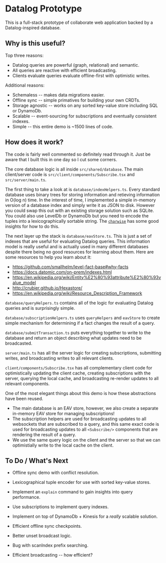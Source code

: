# Datalog Prototype

This is a full-stack prototype of collaborate web application backed by a Datalog-inspired database.

## Why is this useful?

Top three reasons:
- Datalog queries are powerful (graph, relational) and semantic.
- All queries are reactive with efficient broadcasting.
- Clients evaluate queries evaluate offline-first with optimistic writes.

Additional reasons:
- Schemaless -- makes data migrations easier.
- Offline sync -- simple primatives for building your own CRDTs.
- Storage agnostic -- works on any sorted key-value store including SQL or DynamoDb.
- Scalable -- event-sourcing for subscriptions and eventually consistent indexes.
- Simple -- this entire demo is ~1500 lines of code.

## How does it work?

The code is fairly well commented so definitely read through it. Just be aware that I built this in one day so I cut some corners.

The core database logic is all inside `src/shared/database`. The main client/server code is `src/client/components/Subscribe.tsx` and `src/server/main.ts`.

The first thing to take a look at is `database/indexHelpers.ts`. Every standard database uses binary trees for storing information and retieving information in O(log n) time. In the interest of time, I implemented a simple in-memory version of a database index and simply write it as JSON to disk. However you could swap this out with an existing storage solution such as SQLite. You could also use LevelDb or DynamoDb but you need to encode the tuples into a lexicographically sortable string. The [`charwise`](https://github.com/dominictarr/charwise) has some good insights for how to do this.

The next layer up the stack is `database/eavStore.ts`. This is just a set of indexes that are useful for evaluating Datalog queries. This information model is really useful and is actually used in many different databases despite there being no good resources for learning about them. Here are some resources to help you learn about it:
- https://github.com/smallhelm/level-fact-base#why-facts
- https://docs.datomic.com/on-prem/indexes.html
- https://en.wikipedia.org/wiki/Entity%E2%80%93attribute%E2%80%93value_model
- http://crubier.github.io/Hexastore/
- https://en.wikipedia.org/wiki/Resource_Description_Framework

`database/queryHelpers.ts` contains all of the logic for evaluating Datalog queries and is surprisingly simple.

`database/subscriptionHelpers.ts` uses `queryHelpers` and `eavStore` to create simple mechanism for determining if a fact changes the result of a query.

`database/submitTransaction.ts` puts everything together to write to the database and return an object describing what updates need to be broadcasted.

`server/main.ts` has all the server logic for creating subscriptions, submitting writes, and broadcasting writes to all relevant clients.

`client/components/Subscribe.tsx` has all complementary client code for optimistically updating the client cache, creating subscriptions with the server, querying the local cache, and broadcasting re-render updates to all relevant components.

One of the most elegant things about this demo is how these abstractions have been reused.
- The main database is an EAV store, however, we also create a separate in-memory EAV store for managing subscriptions!
- The subscription helpers are used for broadcasting updates to all websockets that are subscribed to a query, and this same exact code is used for broadcasting updates to all `<Subscribe/>` components that are rendering the result of a query.
- We use the same query logic on the client and the server so that we can optimistially write to the local cache on the client.

## To Do / What's Next

- Offline sync demo with conflict resolution.
- Lexicographical tuple encoder for use with sorted key-value stores.
- Implement an `explain` command to gain insights into query performance.
- Use subscriptions to implement query indexes.
- Implement on top of DynamoDb + Kinesis for a *really* scalable solution.

- Efficient offline sync checkpoints.
- Better unset broadcast logic.

- Bug with scanIndex prefix searching.

- Efficient broadcasting -- how efficient?
